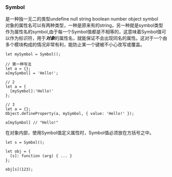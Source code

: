 ### Symbol 
是一种独一无二的类型undefine null string boolean number object symbol  
对象的属性名可以有两种类型，一种是原来有的string，另一种就是symbol类型
作为属性名的symbol,由于每一个Symbol值都是不相等的，这意味着Symbol值可以作为标识符，用于***对象***的属性名，就能保证不会出现同名的属性。这对于一个由多个模块构成的情况非常有利，能防止某一个键被不小心改写或覆盖。
```
let mySymbol = Symbol();

// 第一种写法
let a = {};
a[mySymbol] = 'Hello!';

// 2
let a = {
  [mySymbol]:'Hello!'
};

// 3
let a = {};
Object.defineProperty(a, mySymbol, { value: 'Hello!' });

a[mySymbol] // "Hello!"
```
在对象内部，使用Symbol值定义属性时，Symbol值必须放在方括号之中。
```
let s = Symbol();

let obj = {
  [s]: function (arg) { ... }
};

obj[s](123);
```

